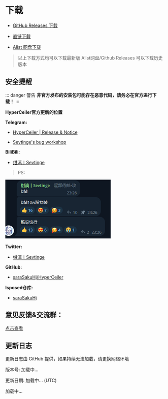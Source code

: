 # 下载

- [GitHub Releases 下载](https://github.com/saraSakuHj/Hyperceiler/releases)

- [直链下载](https://api.sevtinge.cc/update.php)

- [Alist 网盘下载](https://alist.heinu.cc/cemiuiler)

> 以上下载方式均可以下载最新版 Alist网盘/Github Releases 可以下载历史版本

## 安全提醒

::: danger 警告
**非官方发布的安装包可能存在恶意代码，请务必在官方进行下载！**
:::

**HyperCeiler官方更新的位置**

**Telegram:**

- [HyperCeiler | Release & Notice ](https://t.me/cemiuiler_release)

- [Sevtinge's bug workshop](https://t.me/sevtinge_mod)

**BiliBili:**

 - [绀漓丨Sevtinge](https://space.bilibili.com/526912874)

 >PS: 

 ![bilibili](/images/bilibili.png)

**Twitter:**

 - [绀漓丨Sevtinge](https://twitter.com/sevtinge)

**GitHub:** 

 - [saraSakuHj/HyperCeiler](https://github.com/saraSakuHj/Hyperceiler)

**lsposed仓库:** 

- [saraSakuHj](https://modules.lsposed.org/module/com.sevtinge.hyperceiler)

## 意见反馈&交流群：

[点击查看](/Support.html)

## 更新日志

<span id="hidden">更新日志由 GitHub 提供，如果持续无法加载，请更换网络环境</span>

版本号: <span id="version">加载中...</span>

更新日期: <span id="date">加载中...</span> (UTC)

<p id="info">加载中...</p>

<script setup>
import FetchInfo from '/.vitepress/components/FetchInfo.vue'
</script>
<FetchInfo/>